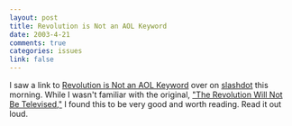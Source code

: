```yaml
--- 
layout: post
title: Revolution is Not an AOL Keyword
date: 2003-4-21
comments: true
categories: issues
link: false
---
```

I saw a link to <a href="http://journalism.berkeley.edu/projects/biplog/archive/000748.html" target="_blank">Revolution is Not an AOL Keyword</a> over on <a href="http://slashdot.org/" target="_blank">slashdot</a> this morning. While I wasn't familiar with the original, <a href="http://www.gilscottheron.com/lyrevol.html" target="_blank">"The Revolution Will Not Be Televised,"</a> I found this to be very good and worth reading. Read it out loud.

